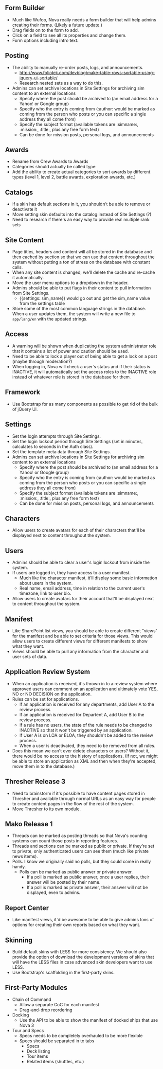 ## Form Builder

* Much like Wufoo, Nova really needs a form builder that will help admins creating their forms. (Likely a future update.)
* Drag fields on to the form to add.
* Click on a field to see all its properties and change them.
* Form options including intro text.

## Posting

* The ability to manually re-order posts, logs, and announcements.
    * http://www.foliotek.com/devblog/make-table-rows-sortable-using-jquery-ui-sortable/
    * Research nested sets as a way to do this.
* Admins can set archive locations in Site Settings for archiving sim content to an external locations
    * Specify where the post should be archived to (an email address for a Yahoo! or Google group)
	* Specify who the entry is coming from (:author: would be marked as coming from the person who posts or you can specific a single address they all come from)
	* Specify the subject format (available tokens are :simname:, :mission:, :title:, plus any free form text)
	* Can be done for mission posts, personal logs, and announcements

## Awards

* Rename from Crew Awards to Awards
* Categories should actually be called type
* Add the ability to create actual categories to sort awards by different types (level 1, level 2, battle awards, exploration awards, etc.)
    
## Catalogs

* If a skin has default sections in it, you shouldn't be able to remove or deactivate it
* Move setting skin defaults into the catalog instead of Site Settings (?)
* Need to research if there's an easy way to provide real multiple rank sets

## Site Content

* Page titles, headers and content will all be stored in the database and then cached by section so that we can use that content throughout the system without putting a ton of stress on the database with constant calls.
* When any site content is changed, we'll delete the cache and re-cache it automatically.
* Move the user menu options to a dropdown in the header.
* Admins should be able to put flags in their content to pull information from Site Settings.
    * {{settings: sim_name}} would go out and get the sim_name value from the settings table
* Store some of the most common language strings in the database. When a user updates them, the system will write a new file to `app/lang/en` with the updated strings.

## Access

* A warning will be shown when duplicating the system administrator role that it contains a lot of power and caution should be used.
* Need to be able to lock a player out of being able to get a lock on a post (maybe through moderation?)
* When logging in, Nova will check a user's status and if their status is INACTIVE, it will automatically set the access roles to the INACTIVE role instead of whatever role is stored in the database for them.

## Framework

* Use Bootstrap for as many components as possible to get rid of the bulk of jQuery UI.

## Settings

* Set the login attempts through Site Settings.
* Set the login lockout period through Site Settings (set in minutes, calculates to seconds in the Auth class).
* Set the template meta data through Site Settings.
* Admins can set archive locations in Site Settings for archiving sim content to an external locations
    * Specify where the post should be archived to (an email address for a Yahoo! or Google group)
	* Specify who the entry is coming from (:author: would be marked as coming from the person who posts or you can specific a single address they all come from)
	* Specify the subject format (available tokens are :simname:, :mission:, :title:, plus any free form text)
	* Can be done for mission posts, personal logs, and announcements

## Characters

* Allow users to create avatars for each of their characters that'll be displayed next to content throughout the system.

## Users

* Admins should be able to clear a user's login lockout from inside the system.
* If users are logged in, they have access to a user manifest.
    * Much like the character manifest, it'll display some basic information about users in the system.
	* Real name, email address, time in relation to the current user's timezone, link to user bio.
* Allow users to create avatars for their account that'll be displayed next to content throughout the system.

## Manifest

* Like SharePoint list views, you should be able to create different "views" for the manifest and be able to set criteria for those views. This would allow users to create different views for different manifests to show what they want.
* Views should be able to pull any information from the character and user sets of data.

## Application Review System

* When an application is received, it's thrown in to a review system where approved users can comment on an application and ultimately vote YES, NO or NO DECISION on the application.
* Rules can be set for applications.
    * If an application is received for any departments, add User A to the review process.
    * If an application is received for Departent A, add User B to the review process.
    * If a rule has no users, the state of the rule needs to be changed to INACTIVE so that it won't be triggered by an application.
    * If User A is on LOA or ELOA, they shouldn't be added to the review process.
    * When a user is deactivated, they need to be removed from all rules.
* Does this mean we can't ever delete characters or users? Without it, there would be no access to the history of applications. (If not, we might be able to store an application as XML and then when they're accepted, move them in to the database.)

## Thresher Release 3

* Need to brainstorm if it's possible to have content pages stored in Thresher and available through normal URLs as an easy way for people to create content pages in the flow of the rest of the system.
* Move Thresher to its own module.

## Mako Release 1

* Threads can be marked as posting threads so that Nova's counting systems can count those posts in reporting features.
* Threads and sections can be marked as public or private. If they're set to private, only authenticated users can see them (much like private news items).
* Polls. I know we originally said no polls, but they could come in really handy.
    * Polls can be marked as public answer or private answer.
        * If a poll is marked as public answer, once a user replies, their answer will be posted by their name.
        * If a poll is marked as private answer, their answer will not be displayed, even to admins.

## Report Center

* Like manifest views, it'd be awesome to be able to give admins tons of options for creating their own reports based on what they want.

## Skinning

* Build default skins with LESS for more consistency. We should also provide the option of download the development versions of skins that will have the LESS files in case advanced skin developers want to use LESS.
* Use Bootstrap's scaffolding in the first-party skins.

## First-Party Modules

* Chain of Command
    * Allow a separate CoC for each manifest
    * Drag-and-drop reordering
* Docking
    * Use the API to be able to show the manifest of docked ships that use Nova 3
* Tour and Specs
    * Specs needs to be completely overhauled to be more flexible
    * Specs should be separated in to tabs
        * Specs
        * Deck listing
        * Tour items
        * Related items (shuttles, etc.)